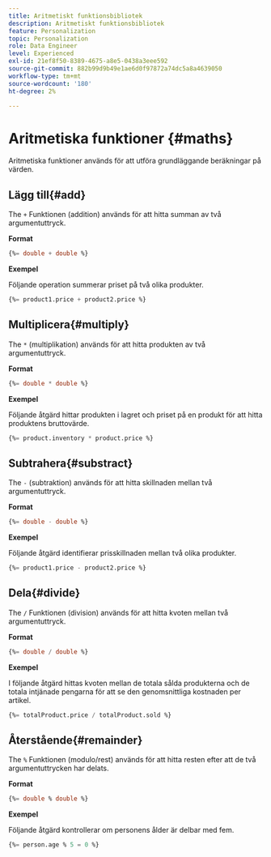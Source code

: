 ```yaml
---
title: Aritmetiskt funktionsbibliotek
description: Aritmetiskt funktionsbibliotek
feature: Personalization
topic: Personalization
role: Data Engineer
level: Experienced
exl-id: 21ef8f50-8389-4675-a8e5-0438a3eee592
source-git-commit: 882b99d9b49e1ae6d0f97872a74dc5a8a4639050
workflow-type: tm+mt
source-wordcount: '180'
ht-degree: 2%

---
```


# Aritmetiska funktioner {#maths}

Aritmetiska funktioner används för att utföra grundläggande beräkningar på värden.

## Lägg till{#add}

The `+` Funktionen (addition) används för att hitta summan av två argumentuttryck.

**Format**

```sql
{%= double + double %}
```

**Exempel**

Följande operation summerar priset på två olika produkter.

```sql
{%= product1.price + product2.price %}
```

## Multiplicera{#multiply}

The `*` (multiplikation) används för att hitta produkten av två argumentuttryck.

**Format**

```sql
{%= double * double %}
```

**Exempel**

Följande åtgärd hittar produkten i lagret och priset på en produkt för att hitta produktens bruttovärde.

```sql
{%= product.inventory * product.price %}
```

## Subtrahera{#substract}

The `-` (subtraktion) används för att hitta skillnaden mellan två argumentuttryck.

**Format**

```sql
{%= double - double %}
```

**Exempel**

Följande åtgärd identifierar prisskillnaden mellan två olika produkter.

```sql
{%= product1.price - product2.price %}
```

## Dela{#divide}

The `/` Funktionen (division) används för att hitta kvoten mellan två argumentuttryck.

**Format**

```sql
{%= double / double %}
```

**Exempel**

I följande åtgärd hittas kvoten mellan de totala sålda produkterna och de totala intjänade pengarna för att se den genomsnittliga kostnaden per artikel.

```sql
{%= totalProduct.price / totalProduct.sold %}
```

## Återstående{#remainder}

The `%` Funktionen (modulo/rest) används för att hitta resten efter att de två argumentuttrycken har delats.

**Format**

```sql
{%= double % double %}
```

**Exempel**

Följande åtgärd kontrollerar om personens ålder är delbar med fem.

```sql
{%= person.age % 5 = 0 %}
```

